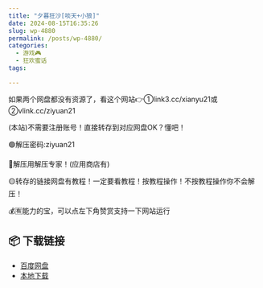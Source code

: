 ```yaml
---
title: "夕暮狂沙[啖天+小狼]"
date: 2024-08-15T16:35:26
slug: wp-4880
permalink: /posts/wp-4880/
categories:
  - 游戏🎮
  - 狂欢蜜话
tags:

---
```


如果两个网盘都没有资源了，看这个网站👉①link3.cc/xianyu21或②vlink.cc/ziyuan21

(本站)不需要注册账号！直接转存到对应网盘OK？懂吧！

🟢解压密码:ziyuan21

🔵解压用解压专家！(应用商店有)

🟡转存的链接网盘有教程！一定要看教程！按教程操作！不按教程操作你不会解压！

💰🈶能力的宝，可以点左下角赞赏支持一下网站运行

## 📦 下载链接
- [百度网盘](https://blziyuan21.com/pay-download/4880?key=118ac3a1d0&down_id=0)
- [本地下载](https://blziyuan21.com/pay-download/4880?key=118ac3a1d0&down_id=1)

